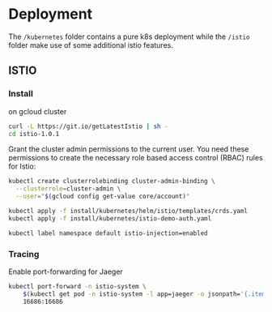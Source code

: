 # Deployment

The `/kubernetes` folder contains a pure k8s deployment while the `/istio` folder make use of some additional istio features.

## ISTIO

### Install
on gcloud cluster

```bash
curl -L https://git.io/getLatestIstio | sh -
cd istio-1.0.1
```

Grant the cluster admin permissions to the current user. 
You need these permissions to create the necessary role based access control (RBAC) rules for Istio:
```bash
kubectl create clusterrolebinding cluster-admin-binding \
  --clusterrole=cluster-admin \
  --user="$(gcloud config get-value core/account)"
```

```bash
kubectl apply -f install/kubernetes/helm/istio/templates/crds.yaml
kubectl apply -f install/kubernetes/istio-demo-auth.yaml

kubectl label namespace default istio-injection=enabled

```

### Tracing

Enable port-forwarding for Jaeger
```bash
kubectl port-forward -n istio-system \
    $(kubectl get pod -n istio-system -l app=jaeger -o jsonpath='{.items[0].metadata.name}') \
    16686:16686
```
